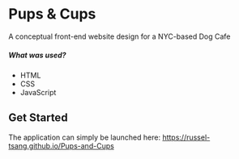# Pups & Cups

A conceptual front-end website design for a NYC-based Dog Cafe

##### What was used?
- HTML 
- CSS
- JavaScript

## Get Started

The application can simply be launched here: https://russel-tsang.github.io/Pups-and-Cups
